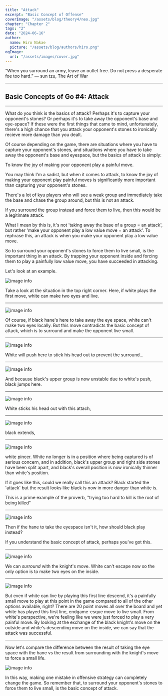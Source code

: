 ```yaml
---
title: "Attack"
excerpt: "Basic Concept of Offense"
coverImage: "/assets/blog/theory4/neo.jpg"
chapter: "Chapter 2"
tags: "2"
date: "2024-06-16"
author:
  name: Hiro Nakae
  picture: "/assets/blog/authors/hiro.png"
ogImage:
  url: "/assets/images/cover.jpg"
---
```


“When you surround an army, leave an outlet free. Do not press a desperate foe too hard.”
― sun tzu, The Art of War

---

## Basic Concepts of Go #4: Attack

---

What do you think is the basics of attack? Perhaps it's to capture your opponent's stones? Or perhaps it's to take away the opponent's base and eye-space? If these were the first things that came to mind, unfortunately, there's a high chance that you attack your opponent's stones to ironically recieve more damage than you dealt.

Of course depending on the game, there are situations where you have to capture your opponent's stones, and situations where you have to take away the opponent's base and eyespace, but the basics of attack is simply:

To know the joy of making your opponent play a painful move.

You may think I'm a sadist, but when it comes to attack, to know the joy of making your opponent play painful moves is significantly more important than capturing your opponent's stones.

There's a lot of kyu players who will see a weak group and immediately take the base and chase the group around, but this is not an attack.

If you surround the group instead and force them to live, then this would be a legitimate attack.

What I mean by this is, it's not 'taking away the base of a group = an attack', but rather 'make your opponent play a low value move = an attack'. To rephrase this, an attack is when you make your opponent play a low value move.

So to surround your opponent's stones to force them to live small, is the important thing in an attack. By trapping your opponent inside and forcing them to play a painfully low value move, you have succeeded in attacking.

Let's look at an example.

![image info](/assets/blog/theory4/1.PNG)

Take a look at the situation in the top right corner. Here, if white plays the first move, white can make two eyes and live.

---

![image info](/assets/blog/theory4/2.PNG)

Of course, if black hane's here to take away the eye space, white can't make two eyes locally. But this move contradicts the basic concept of attack, which is to surround and make the opponent live small.

---

![image info](/assets/blog/theory4/3.PNG)

White will push here to stick his head out to prevent the surround...

---

![image info](/assets/blog/theory4/4.PNG)

And because black's upper group is now unstable due to white's push, black jumps here.

---

![image info](/assets/blog/theory4/5.PNG)

White sticks his head out with this attach,

---

![image info](/assets/blog/theory4/6.PNG)

black extends,

---

![image info](/assets/blog/theory4/7.PNG)

white pincer. White no longer is in a position where being captured is of serious concern, and in addition, black's upper group and right side stones have been split apart, and black's overall position is now ironically thinner than white's position.

If it goes like this, could we really call this an attack? Black started the 'attack' but the result looks like black is now in more danger than white is.

This is a prime example of the proverb, "trying too hard to kill is the root of being killed"

---

![image info](/assets/blog/theory4/1.PNG)

Then if the hane to take the eyespace isn't it, how should black play instead?

If you understand the basic concept of attack, perhaps you've got this.

---

![image info](/assets/blog/theory4/8.PNG)

We can _surround_ with the knight's move. White can't escape now so the only option is to make two eyes on the inside.

---

![image info](/assets/blog/theory4/9.PNG)

But even if white can live by playing this first line descend, it's a painfully small move to play at this point in the game compared to all of the other options available, right? There are 20 point moves all over the board and yet white has played this first line, endgame-esque move to live small. From white's perspective, we're feeling like we were just forced to play a very painful move. By looking at the exchange of the black knight's move on the outside and white's descending move on the inside, we can say that the attack was successful.

---

Now let's compare the difference between the result of taking the eye space with the hane vs the result from surrounding with the knight's move to force a small life.

![image info](/assets/blog/theory4/comparison.png)

In this way, making one mistake in offensive strategy can completely change the game.
So remember that, to surround your opponent's stones to force them to live small, is the basic concept of attack.
